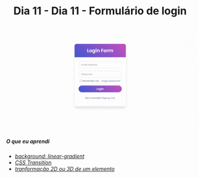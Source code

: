 
<h1 align= "center">
 Dia 11 - Dia 11 - Formulário de login <a name="id11"></a>
</h1>

 ![](https://github.com/leokattah/30_dias_De_CSS/blob/main/assets/dia11.gif)

 ##### O que eu aprendi

* *[background: linear-gradient](https://www.w3schools.com/css/css3_gradients.asp)*
* *[CSS Transition](https://www.w3schools.com/css/css3_transitions.asp)*
* *[tranformação 2D ou 3D de um elemento](https://www.w3schools.com/cssref/css3_pr_transform.asp)*


